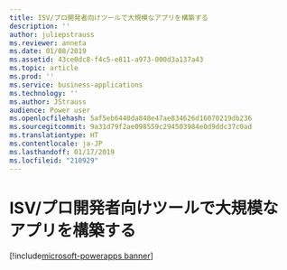 ```yaml
---
title: ISV/プロ開発者向けツールで大規模なアプリを構築する
description: ''
author: juliepstrauss
ms.reviewer: anneta
ms.date: 01/08/2019
ms.assetid: 43ce0dc8-f4c5-e811-a973-000d3a137a43
ms.topic: article
ms.prod: ''
ms.service: business-applications
ms.technology: ''
ms.author: JStrauss
audience: Power user
ms.openlocfilehash: 5af5eb6440da848e47ae834626d16070219db236
ms.sourcegitcommit: 9a31d79f2ae098559c294503984e0d9ddc37c0ad
ms.translationtype: HT
ms.contentlocale: ja-JP
ms.lasthandoff: 01/17/2019
ms.locfileid: "210929"
---
```

# <a name="build-apps-at-scale-with-isv-pro-dev-tooling"></a>ISV/プロ開発者向けツールで大規模なアプリを構築する


[!include[microsoft-powerapps banner](../includes/microsoft-powerapps.md)]


